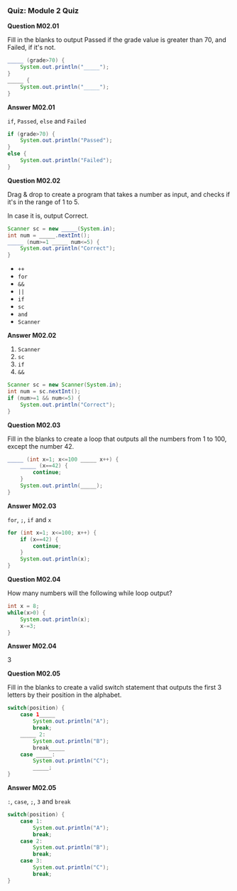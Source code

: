 ### Quiz: Module 2 Quiz

**Question M02.01**

Fill in the blanks to output Passed if the grade value is greater than 70, and Failed, if it's not.

```java
_____ (grade>70) {
	System.out.println("_____");
}
_____ {
	System.out.println("_____");
}
```

**Answer M02.01**

`if`, `Passed`, `else` and `Failed`

```java
if (grade>70) {
	System.out.println("Passed");
}
else {
	System.out.println("Failed");
}
```

**Question M02.02**

Drag & drop to create a program that takes a number as input, and checks if it's in the range of 1 to 5. 

In case it is, output Correct.

```java
Scanner sc = new _____(System.in);
int num = _____.nextInt();
_____ (num>=1 _____ num<=5) {
	System.out.println("Correct");
}
```

- `++`
- `for`
- `&&`
- `||`
- `if`
- `sc`
- `and`
- `Scanner`

**Answer M02.02**

1. `Scanner`
2. `sc`
3. `if`
4. `&&`

```java
Scanner sc = new Scanner(System.in);
int num = sc.nextInt();
if (num>=1 && num<=5) {
	System.out.println("Correct");
}
```

**Question M02.03**

Fill in the blanks to create a loop that outputs all the numbers from 1 to 100, except the number 42.

```java
_____ (int x=1; x<=100 _____ x++) {
	_____ (x==42) {
		continue;
	}
	System.out.println(_____);
}
```

**Answer M02.03**

`for`, `;`, `if` and `x`

```java
for (int x=1; x<=100; x++) {
	if (x==42) {
		continue;
	}
	System.out.println(x);
}
```

**Question M02.04**

How many numbers will the following while loop output?

```java
int x = 8;
while(x>0) {
	System.out.println(x);
	x-=3;
}
```

**Answer M02.04**

3

**Question M02.05**

Fill in the blanks to create a valid switch statement that outputs the first 3 letters by their position in the alphabet.

```java
switch(position) {
	case 1_____
		System.out.println("A");
		break;
	_____ 2:
		System.out.println("B");
		break_____
	case _____: 
		System.out.println("C");
		_____;
}
```

**Answer M02.05**

`:`, `case`, `;`, `3` and `break`

```java
switch(position) {
	case 1:
		System.out.println("A");
		break;
	case 2:
		System.out.println("B");
		break;
	case 3: 
		System.out.println("C");
		break;
}
```

